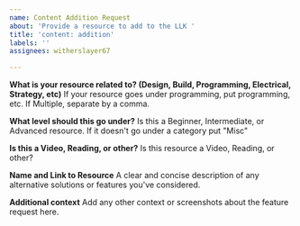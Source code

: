 ```yaml
---
name: Content Addition Request
about: 'Provide a resource to add to the LLK '
title: 'content: addition'
labels: ''
assignees: witherslayer67

---
```


**What is your resource related to? (Design, Build, Programming, Electrical, Strategy, etc)**
If your resource goes under programming, put programming, etc. If Multiple, separate by a comma. 

**What level should this go under?**
Is this a Beginner, Intermediate, or Advanced resource. If it doesn't go under a category put "Misc"   

**Is this a Video, Reading, or other?**
Is this resource a Video, Reading, or other?

**Name and Link to Resource**
A clear and concise description of any alternative solutions or features you've considered.

**Additional context**
Add any other context or screenshots about the feature request here.
